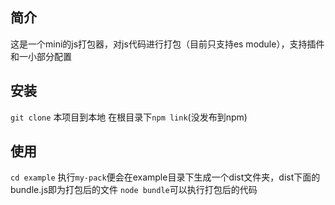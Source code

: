 ## 简介
这是一个mini的js打包器，对js代码进行打包（目前只支持es module），支持插件和一小部分配置
## 安装
`git clone` 本项目到本地
在根目录下`npm link`(没发布到npm)
## 使用
`cd example`
执行`my-pack`便会在example目录下生成一个dist文件夹，dist下面的bundle.js即为打包后的文件
`node bundle`可以执行打包后的代码

